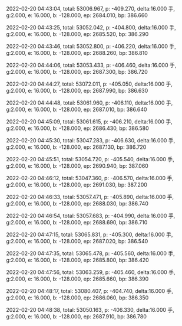 2022-02-20 04:43:04, total: 53006.967, p: -409.270, delta:16.000 手, g:2.000, e: 16.000, b: -128.000, ep: 2684.010, bp: 386.660

2022-02-20 04:43:25, total: 53052.042, p: -404.800, delta:16.000 手, g:2.000, e: 16.000, b: -128.000, ep: 2685.520, bp: 386.290

2022-02-20 04:43:46, total: 53052.800, p: -406.220, delta:16.000 手, g:2.000, e: 16.000, b: -128.000, ep: 2688.260, bp: 386.810

2022-02-20 04:44:06, total: 53053.433, p: -406.460, delta:16.000 手, g:2.000, e: 16.000, b: -128.000, ep: 2687.300, bp: 386.720

2022-02-20 04:44:27, total: 53072.011, p: -405.050, delta:16.000 手, g:2.000, e: 16.000, b: -128.000, ep: 2687.990, bp: 386.630

2022-02-20 04:44:48, total: 53061.960, p: -406.110, delta:16.000 手, g:2.000, e: 16.000, b: -128.000, ep: 2687.010, bp: 386.640

2022-02-20 04:45:09, total: 53061.615, p: -406.210, delta:16.000 手, g:2.000, e: 16.000, b: -128.000, ep: 2686.430, bp: 386.580

2022-02-20 04:45:30, total: 53047.283, p: -406.630, delta:16.000 手, g:2.000, e: 16.000, b: -128.000, ep: 2687.130, bp: 386.720

2022-02-20 04:45:51, total: 53054.720, p: -405.540, delta:16.000 手, g:2.000, e: 16.000, b: -128.000, ep: 2690.940, bp: 387.060

2022-02-20 04:46:12, total: 53047.360, p: -406.570, delta:16.000 手, g:2.000, e: 16.000, b: -128.000, ep: 2691.030, bp: 387.200

2022-02-20 04:46:33, total: 53057.471, p: -405.890, delta:16.000 手, g:2.000, e: 16.000, b: -128.000, ep: 2688.030, bp: 386.740

2022-02-20 04:46:54, total: 53057.683, p: -404.990, delta:16.000 手, g:2.000, e: 16.000, b: -128.000, ep: 2688.690, bp: 386.710

2022-02-20 04:47:15, total: 53065.831, p: -405.300, delta:16.000 手, g:2.000, e: 16.000, b: -128.000, ep: 2687.020, bp: 386.540

2022-02-20 04:47:35, total: 53065.478, p: -405.560, delta:16.000 手, g:2.000, e: 16.000, b: -128.000, ep: 2685.800, bp: 386.420

2022-02-20 04:47:56, total: 53063.259, p: -405.460, delta:16.000 手, g:2.000, e: 16.000, b: -128.000, ep: 2685.660, bp: 386.390

2022-02-20 04:48:17, total: 53080.407, p: -404.740, delta:16.000 手, g:2.000, e: 16.000, b: -128.000, ep: 2686.060, bp: 386.350

2022-02-20 04:48:38, total: 53050.163, p: -406.330, delta:16.000 手, g:2.000, e: 16.000, b: -128.000, ep: 2687.910, bp: 386.780